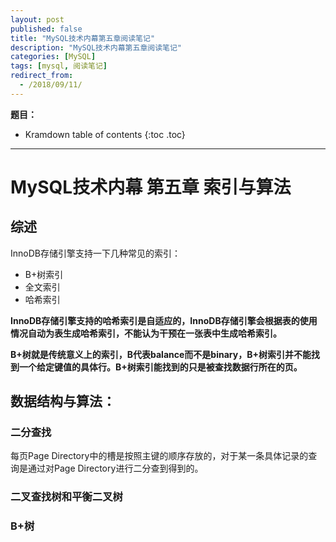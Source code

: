 ```yaml
---
layout: post
published: false
title: "MySQL技术内幕第五章阅读笔记"
description: "MySQL技术内幕第五章阅读笔记"
categories: [MySQL]
tags: [mysql, 阅读笔记]
redirect_from:
  - /2018/09/11/
---
```

**题目：**
* Kramdown table of contents
{:toc .toc}
* * * 

# MySQL技术内幕 第五章 索引与算法
## 综述
InnoDB存储引擎支持一下几种常见的索引：
* B+树索引
* 全文索引
* 哈希索引

**InnoDB存储引擎支持的哈希索引是自适应的，InnoDB存储引擎会根据表的使用情况自动为表生成哈希索引，不能认为干预在一张表中生成哈希索引。**

**B+树就是传统意义上的索引，B代表balance而不是binary，B+树索引并不能找到一个给定键值的具体行。B+树索引能找到的只是被查找数据行所在的页。**

## 数据结构与算法：
### 二分查找
每页Page Directory中的槽是按照主键的顺序存放的，对于某一条具体记录的查询是通过对Page Directory进行二分查到得到的。

### 二叉查找树和平衡二叉树


### B+树

